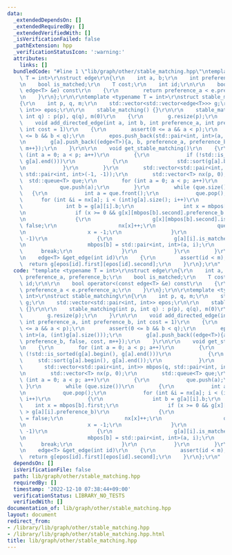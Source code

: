 ```yaml
---
data:
  _extendedDependsOn: []
  _extendedRequiredBy: []
  _extendedVerifiedWith: []
  _isVerificationFailed: false
  _pathExtension: hpp
  _verificationStatusIcon: ':warning:'
  attributes:
    links: []
  bundledCode: "#line 1 \"lib/graph/other/stable_matching.hpp\"\ntemplate <typename\
    \ T = int>\r\nstruct edge\r\n{\r\n    int a, b;\r\n    int preference_a, preference_b;\r\
    \n    bool is_matched;\r\n    T cost;\r\n    int id;\r\n\r\n    bool operator<(const\
    \ edge<T> &e) const\r\n    {\r\n        return preference_a < e.preference_a;\r\
    \n    }\r\n};\r\n\r\ntemplate <typename T = int>\r\nstruct stable_matching\r\n\
    {\r\n    int p, q, m;\r\n    std::vector<std::vector<edge<T>>> g;\r\n    std::vector<std::pair<int,\
    \ int>> epos;\r\n\r\n    stable_matching() {}\r\n\r\n    stable_matching(int p,\
    \ int q) : p(p), q(q), m(0)\r\n    {\r\n        g.resize(p);\r\n    }\r\n\r\n\
    \    void add_directed_edge(int a, int b, int preference_a, int preference_b,\
    \ int cost = 1)\r\n    {\r\n        assert(0 <= a && a < p);\r\n        assert(0\
    \ <= b && b < q);\r\n        epos.push_back(std::pair<int, int>(a, (int)g[a].size()));\r\
    \n        g[a].push_back((edge<T>){a, b, preference_a, preference_b, false, cost,\
    \ m++});\r\n    }\r\n\r\n    void get_stable_matching()\r\n    {\r\n        for\
    \ (int a = 0; a < p; a++)\r\n        {\r\n            if (!std::is_sorted(g[a].begin(),\
    \ g[a].end()))\r\n            {\r\n                std::sort(g[a].begin(), g[a].end());\r\
    \n            }\r\n        }\r\n        std::vector<std::pair<int, int>> mbpos(q,\
    \ std::pair<int, int>(-1, -1));\r\n        std::vector<T> nx(p, 0);\r\n      \
    \  std::queue<T> que;\r\n        for (int a = 0; a < p; a++)\r\n        {\r\n\
    \            que.push(a);\r\n        }\r\n        while (que.size())\r\n     \
    \   {\r\n            int a = que.front();\r\n            que.pop();\r\n      \
    \      for (int &i = nx[a]; i < (int)g[a].size(); i++)\r\n            {\r\n  \
    \              int b = g[a][i].b;\r\n                int x = mbpos[b].first;\r\
    \n                if (x >= 0 && g[x][mbpos[b].second].preference_b > g[a][i].preference_b)\r\
    \n                {\r\n                    g[x][mbpos[b].second].is_matched =\
    \ false;\r\n                    nx[x]++;\r\n                    que.push(x);\r\
    \n                    x = -1;\r\n                }\r\n                if (x ==\
    \ -1)\r\n                {\r\n                    g[a][i].is_matched = true;\r\
    \n                    mbpos[b] = std::pair<int, int>(a, i);\r\n              \
    \      break;\r\n                }\r\n            }\r\n        }\r\n    }\r\n\r\
    \n    edge<T> &get_edge(int id)\r\n    {\r\n        assert(id < m);\r\n      \
    \  return g[epos[id].first][epos[id].second];\r\n    }\r\n};\r\n"
  code: "template <typename T = int>\r\nstruct edge\r\n{\r\n    int a, b;\r\n    int\
    \ preference_a, preference_b;\r\n    bool is_matched;\r\n    T cost;\r\n    int\
    \ id;\r\n\r\n    bool operator<(const edge<T> &e) const\r\n    {\r\n        return\
    \ preference_a < e.preference_a;\r\n    }\r\n};\r\n\r\ntemplate <typename T =\
    \ int>\r\nstruct stable_matching\r\n{\r\n    int p, q, m;\r\n    std::vector<std::vector<edge<T>>>\
    \ g;\r\n    std::vector<std::pair<int, int>> epos;\r\n\r\n    stable_matching()\
    \ {}\r\n\r\n    stable_matching(int p, int q) : p(p), q(q), m(0)\r\n    {\r\n\
    \        g.resize(p);\r\n    }\r\n\r\n    void add_directed_edge(int a, int b,\
    \ int preference_a, int preference_b, int cost = 1)\r\n    {\r\n        assert(0\
    \ <= a && a < p);\r\n        assert(0 <= b && b < q);\r\n        epos.push_back(std::pair<int,\
    \ int>(a, (int)g[a].size()));\r\n        g[a].push_back((edge<T>){a, b, preference_a,\
    \ preference_b, false, cost, m++});\r\n    }\r\n\r\n    void get_stable_matching()\r\
    \n    {\r\n        for (int a = 0; a < p; a++)\r\n        {\r\n            if\
    \ (!std::is_sorted(g[a].begin(), g[a].end()))\r\n            {\r\n           \
    \     std::sort(g[a].begin(), g[a].end());\r\n            }\r\n        }\r\n \
    \       std::vector<std::pair<int, int>> mbpos(q, std::pair<int, int>(-1, -1));\r\
    \n        std::vector<T> nx(p, 0);\r\n        std::queue<T> que;\r\n        for\
    \ (int a = 0; a < p; a++)\r\n        {\r\n            que.push(a);\r\n       \
    \ }\r\n        while (que.size())\r\n        {\r\n            int a = que.front();\r\
    \n            que.pop();\r\n            for (int &i = nx[a]; i < (int)g[a].size();\
    \ i++)\r\n            {\r\n                int b = g[a][i].b;\r\n            \
    \    int x = mbpos[b].first;\r\n                if (x >= 0 && g[x][mbpos[b].second].preference_b\
    \ > g[a][i].preference_b)\r\n                {\r\n                    g[x][mbpos[b].second].is_matched\
    \ = false;\r\n                    nx[x]++;\r\n                    que.push(x);\r\
    \n                    x = -1;\r\n                }\r\n                if (x ==\
    \ -1)\r\n                {\r\n                    g[a][i].is_matched = true;\r\
    \n                    mbpos[b] = std::pair<int, int>(a, i);\r\n              \
    \      break;\r\n                }\r\n            }\r\n        }\r\n    }\r\n\r\
    \n    edge<T> &get_edge(int id)\r\n    {\r\n        assert(id < m);\r\n      \
    \  return g[epos[id].first][epos[id].second];\r\n    }\r\n};\r\n"
  dependsOn: []
  isVerificationFile: false
  path: lib/graph/other/stable_matching.hpp
  requiredBy: []
  timestamp: '2022-12-10 07:38:44+09:00'
  verificationStatus: LIBRARY_NO_TESTS
  verifiedWith: []
documentation_of: lib/graph/other/stable_matching.hpp
layout: document
redirect_from:
- /library/lib/graph/other/stable_matching.hpp
- /library/lib/graph/other/stable_matching.hpp.html
title: lib/graph/other/stable_matching.hpp
---
```

